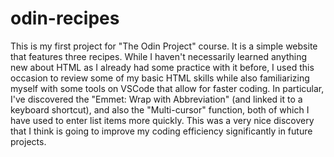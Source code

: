 # odin-recipes
This is my first project for "The Odin Project" course. 
It is a simple website that features three recipes. 
While I haven't necessarily learned anything new about HTML as I already had some practice with it before, I used this occasion to review some of my basic HTML skills while also familiarizing myself with some tools on VSCode that allow for faster coding.
In particular, I've discovered the "Emmet: Wrap with Abbreviation" (and linked it to a keyboard shortcut), and also the "Multi-cursor" function, both of which I have used to enter list items more quickly. This was a very nice discovery that I think is going to improve my coding efficiency significantly in future projects.